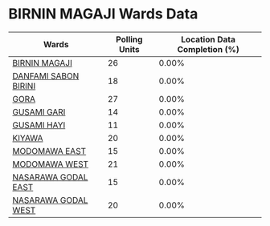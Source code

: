 
# BIRNIN MAGAJI Wards Data

| Wards | Polling Units | Location Data Completion (%) |
| ---- | ----- | ------- |
| [BIRNIN MAGAJI](./wards/19521-birnin-magaji) | 26 | 0.00% |
| [DANFAMI SABON BIRINI](./wards/19522-danfami-sabon-birini) | 18 | 0.00% |
| [GORA](./wards/19523-gora) | 27 | 0.00% |
| [GUSAMI GARI](./wards/19524-gusami-gari) | 14 | 0.00% |
| [GUSAMI HAYI](./wards/19525-gusami-hayi) | 11 | 0.00% |
| [KIYAWA](./wards/19526-kiyawa) | 20 | 0.00% |
| [MODOMAWA EAST](./wards/19527-modomawa-east) | 15 | 0.00% |
| [MODOMAWA WEST](./wards/19528-modomawa-west) | 21 | 0.00% |
| [NASARAWA GODAL EAST](./wards/19529-nasarawa-godal-east) | 15 | 0.00% |
| [NASARAWA GODAL WEST](./wards/19530-nasarawa-godal-west) | 20 | 0.00% |




